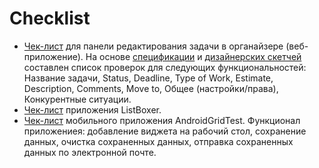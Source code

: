 # Checklist
+ [Чек-лист](https://github.com/Ed-Yunusov/Test-documentation/blob/main/Checklist/Checklist%20(Organizer).pdf) для панели редактирования задачи в органайзере (веб-приложение). 
На основе [спецификации](https://github.com/Ed-Yunusov/Test-documentation/blob/main/Checklist/Specification%20(Organizer).pdf) и [дизайнерских скетчей](https://github.com/Ed-Yunusov/Test-documentation/blob/main/Checklist/Designer%20sketches%20(Organizer).pdf) составлен список проверок для следующих функциональностей:
Название задачи, Status, Deadline, Type of Work, Estimate, Description, Comments, Move to, Общее (настройки/права), Конкурентные ситуации.
+ [Чек-лист](https://github.com/Ed-Yunusov/Test-documentation/blob/main/Checklist/Checklist%20(ListBoxer).pdf) приложения ListBoxer.
+ [Чек-лист](https://github.com/Ed-Yunusov/Test-documentation/blob/main/Checklist/Checklist%20(AndroidGridTest).pdf) мобильного приложения AndroidGridTest. Функционал приложениея: добавление виджета на рабочий стол, сохранение данных, очистка сохраненных данных, отправка сохраненных данных по электронной почте.
